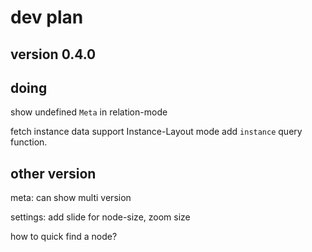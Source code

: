 # dev plan

## version 0.4.0

## doing

show undefined `Meta` in relation-mode

fetch instance data
support Instance-Layout mode
add `instance` query function.

## other version

meta: can show multi version

settings: add slide for node-size, zoom size

how to quick find a node?


